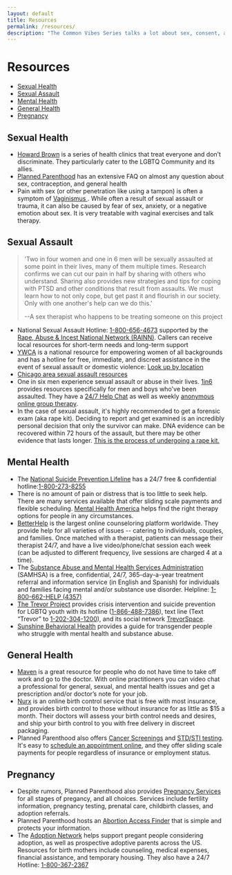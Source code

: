 ```yaml
---
layout: default
title: Resources
permalink: /resources/
description: "The Common Vibes Series talks a lot about sex, consent, and relationships. Find more info with these provided resources."
---
```


<h1>Resources</h1>
<div class="resource-bar">
<ul>
    <li>
        <a class="nav-btn" href="#sexual-health" >
            Sexual Health
        </a> 
    </li>
    <li>
        <a class="nav-btn" href="#sexual-assault" >
            Sexual Assault
        </a> 
    </li>
    <li>
        <a class="nav-btn" href="#mental-health">Mental Health</a>
    </li>
    <li>
        <a class="nav-btn" href="#general-health" >
            General Health
        </a> 
    </li>
    <li>
        <a class="nav-btn" href="#pregnancy" >
            Pregnancy
        </a> 
    </li>
</ul>
</div>

<div class="bg-lightblue border-pink" id="resource-list">
<h2 class="pink" id="sexual-health">Sexual Health</h2>
<p class="pa-0">
    <ul class="resources">
        <li>
            <a href="https://howardbrown.org/" target="_blank">Howard Brown</a> is a series of health clinics that treat everyone and don’t discriminate. They particularly cater to the LGBTQ Community and its allies.
        </li>
        <li>
            <a href="https://www.plannedparenthood.org/learn" target="_blank">Planned Parenthood</a> has an extensive FAQ on almost any question about sex, contraception, and general health
        </li>
        <li>Pain with sex (or other penetration like using a tampon) is often a symptom of 
            <a href="https://my.clevelandclinic.org/health/diseases/15723-vaginismus" target="_blank">Vaginismus
            </a>
        . While often a result of sexual assault or trauma, it can also be caused by fear of sex, anxiety, or a negative emotion about sex. It is very treatable with vaginal exercises and talk therapy.
        </li>
    </ul>
</p>

<h2 class="pink" id="sexual-assault">Sexual Assault</h2>
<p class="pa-0">
<blockquote><p>'Two in four women and one in 6 men will be sexually assaulted at some point in their lives, many of them multiple times. Research confirms we can cut our pain in half by sharing with others who understand. Sharing also provides new strategies and tips for coping with PTSD and other conditions that result from assaults. We must learn how to not only cope, but get past it and flourish in our society. Only with one another's help can we do this.'</p><p class="quote-source"> --A sex therapist who happens to be treating someone on this project</p></blockquote>
    <ul class="resources">
        <li>
            National Sexual Assault Hotline: <a href="tel:18006564673">1-800-656-4673</a> supported by the <a href="https://www.rainn.org/" target="_blank">Rape, Abuse & Incest National Network (RAINN)</a>. Callers can receive local resources for short-term needs and long-term support
        </li>
        <li>
            <a href="https://www.ywca.org/">YWCA</a> is a national resource for empowering women of all backgrounds and has a hotline for free, immediate, and discreet assistance in the event of sexual assault or domestic violence: <a href="http://support.ywca.org/ywca-map" target="_blank">Look up by location</a>
        </li>
        <li>
            <a href="https://www.ccc.edu/departments/Documents/Chicago%20Sexual%20Assault%20Resources.pdf" target="_blank">Chicago area sexual assault resources</a>
        </li>
        <li>
            One in six men experience sexual assault or abuse in their lives. <a href="https://1in6.org/" target="_blank">1in6</a> provides resources specifically for men and boys who've been assaulted. They have a <a href="https://1in6.org/helpline/" target="_blank">24/7 Help Chat</a> as well as weekly <a href="https://supportgroup.1in6.org/" target="_blank">anonymous online group therapy</a>.
        </li>
        <li>
            In the case of sexual assault, it's highly recommended to get a forensic exam (aka rape kit). Deciding to report and get examined is an incredibly personal decision that only the survivor can make. DNA evidence can be recovered within 72 hours of the assault, but there may be other evidence that lasts longer. <a href="https://www.rainn.org/articles/rape-kit" target="_blank">This is the process of undergoing a rape kit.</a>
        </li>
    </ul>
</p>

<h2 class="pink" id="mental-health">Mental Health</h2>
<p class="pa-0">
    <ul class="resources pt-0">
        <li>
        The <a href="https://suicidepreventionlifeline.org/" target="_blank">National Suicide Prevention Lifeline</a> has a 24/7 free & confidential hotline:<a href="tel:18002738255">1-800-273-8255</a>
        </li>
        <li>
            There is no amount of pain or distress that is too little to seek help. There are many services available that offer sliding scale payments and flexible scheduling. <a href="https://www.mhanational.org/finding-therapy" target="_blank">Mental Health America</a> helps find the right therapy options for people in any circumstances.
        </li>
        <li>
            <a href="https://www.betterhelp.com/" target="_blank">BetterHelp</a> is the largest online counseloring platform worldwide. They provide help for all varieties of issues -- catering to individuals, couples, and families. Once matched with a therapist, patients can message their therapist 24/7, and have a live video/phone/chat session each week (can be adjusted to different frequency, live sessions are charged 4 at a time).
        </li>
        <li>
            The <a href="https://www.samhsa.gov/find-help/national-helpline" target="_blank">Substance Abuse and Mental Health Services Administration</a> (SAMHSA) is a free, confidential, 24/7, 365-day-a-year treatment referral and information service (in English and Spanish) for individuals and families facing mental and/or substance use disorder. Helpline: <a href="tel:18006624357" target="_blank">1-800-662-HELP (4357)</a>
        </li>
        <li>
            <a href="http://www.thetrevorproject.org/" target="_blank">The Trevor Project</a> provides crisis intervention and suicide prevention for LGBTQ youth with its hotline (<a href="tel:18664887386">1-866-488-7386</a>), text line (Text “Trevor” to <a href="tel:12023041200">1-202-304-1200</a>), and its social network <a href="https://www.trevorspace.org/" target="_blank">TrevorSpace</a>.
        </li>
        <li>
            <a href=" https://www.sunshinebehavioralhealth.com/resources/transgender-community/" target="_blank">Sunshine Behavioral Health</a> provides a guide for transgender people who struggle with mental health and substance abuse.
        </li>
    </ul>
</p>

<h2 class="pink" id="general-health">General Health</h2>
<p class="pa-0">
    <ul class="resources pt-0">
        <li>
            <a href="https://www.mavenclinic.com/" target="_blank">Maven</a> is a great resource for people who do not have time to take off work and go to the doctor. With online practitioners you can video chat a professional for general, sexual, and mental health issues and get a prescription and/or doctor’s note for your job.
        </li>
        <li>
            <a href="https://www.nurx.com/" target="_blank">Nurx</a> is an online birth control service that is free with most insurance, and provides birth control to those without insurance for as little as $15 a month. Their doctors will assess your birth control needs and desires, and ship your birth control to you with free delivery in discreet packaging.
        </li>
        <li>
            Planned Parenthood also offers <a href="https://www.plannedparenthood.org/learn/cancer" target="_blank">Cancer Screenings</a> and <a href="https://www.plannedparenthood.org/learn/stds-hiv-safer-sex/get-tested/where-can-i-get-tested-stds" target="_blank">STD/STI testing</a>. It's easy to <a href="https://www.plannedparenthood.org/health-center" target="_blank">schedule an appointment online</a>, and they offer sliding scale payments for people regardless of insurance or employment status.
        </li>
    </ul>
</p>
<h2 class="pink" id="pregnancy">Pregnancy</h2>
<p class="pa-0">
    <ul class="resources">
        <li>
            Despite rumors, Planned Parenthood also provides <a href="https://www.plannedparenthood.org/get-care/our-services/pregnancy-testing-services" target="_blank">Pregnancy Services</a> for all stages of pregancy, and all choices. Services include fertility information, pregnancy testing, prenatal care, childbirth classes, and adoption referrals.
        </li>
        <li>
            Planned Parenthood hosts an <a href="https://www.plannedparenthood.org/abortion-access?" target="_blank">Abortion Access Finder</a> that is simple and protects your information.
        </li>
        <li>
            The <a href="https://adoptionnetwork.com/" target="_blank">Adoption Network</a> helps support pregant people considering adoption, as well as prospective adoptive parents across the US. Resources for birth mothers include counseling, medical expenses, financial assistance, and temporary housing. They also have a 24/7 Hotline: <a href="tel:18003672367">1-800-367-2367</a>
        </li>
    </ul>
</p>
</div>